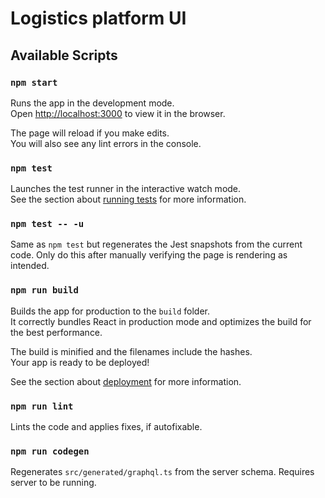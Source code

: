 # Logistics platform UI

## Available Scripts

### `npm start`

Runs the app in the development mode.<br /> Open
[http://localhost:3000](http://localhost:3000) to view it in the browser.

The page will reload if you make edits.<br /> You will also see any lint errors
in the console.

### `npm test`

Launches the test runner in the interactive watch mode.<br /> See the section
about
[running tests](https://facebook.github.io/create-react-app/docs/running-tests)
for more information.

### `npm test -- -u`

Same as `npm test` but regenerates the Jest snapshots from the current
code. Only do this after manually verifying the page is rendering as
intended.

### `npm run build`

Builds the app for production to the `build` folder.<br /> It correctly bundles
React in production mode and optimizes the build for the best performance.

The build is minified and the filenames include the hashes.<br /> Your app is
ready to be deployed!

See the section about
[deployment](https://facebook.github.io/create-react-app/docs/deployment) for
more information.

### `npm run lint`

Lints the code and applies fixes, if autofixable.

### `npm run codegen`

Regenerates `src/generated/graphql.ts` from the server schema. Requires server
to be running.
